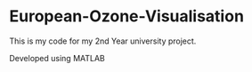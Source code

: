 # European-Ozone-Visualisation

This is my code for my 2nd Year university project.

Developed using MATLAB
